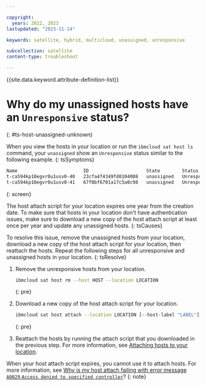 ```yaml
---

copyright:
  years: 2022, 2023
lastupdated: "2023-11-14"

keywords: satellite, hybrid, multicloud, unassigned, unresponsive

subcollection: satellite
content-type: troubleshoot

---
```


{{site.data.keyword.attribute-definition-list}}


# Why do my unassigned hosts have an `Unresponsive` status?
{: #ts-host-unassigned-unknown}

When you view the hosts in your location or run the `ibmcloud sat host ls` command, your `unassigned` show an `Unresponsive` status similar to the following example.
{: tsSymptoms}

```sh
Name                        ID                     State        Status         Zone         Cluster                           Worker ID                                                 Worker IP
t-ca594kp10egvr0u1usv0-40   23cfa4f4349fd0104008   unassigned   Unresponsive   *            -                                 -                                                         -   
t-ca594kp10egvr0u1usv0-41   67f0bf6701a17c5a0c98   unassigned   Unresponsive   *            -                                 -                                                         -  
```
{: screen}

The host attach script for your location expires one year from the creation date. To make sure that hosts in your location don't have authentication issues, make sure to download a new copy of the host attach script at least once per year and update any unassigned hosts.
{: tsCauses}


To resolve this issue, remove the unassigned hosts from your location, download a new copy of the host attach script for your location, then reattach the hosts. Repeat the following steps for all unresponsive and unassigned hosts in your location.
{: tsResolve}

1. Remove the unresponsive hosts from your location.

    ```sh
    ibmcloud sat host rm --host HOST --location LOCATION
    ```
    {: pre}
    
2. Download a new copy of the host attach script for your location.

    ```sh
    ibmcloud sat host attach --location LOCATION [--host-label "LABEL"]  [--operating-system (RHEL|RHCOS)] [-q] [--reset-key]
    ```
    {: pre}

3. Reattach the hosts by running the attach script that you downloaded in the previous step. For more information, see [Attaching hosts to your location](/docs/satellite?topic=satellite-attach-hosts).


When your host attach script expires, you cannot use it to attach hosts. For more information, see [Why is my host attach failing with error message `A0029` `Access denied to specified controller`](/docs/satellite?topic=satellite-ts-host-expired-token)?
{: note}
